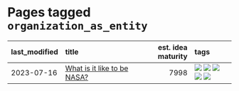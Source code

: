 # Pages tagged `organization_as_entity`

|last_modified|title|est. idea maturity|tags
|:---|:---|---:|:---|
|2023-07-16|[What is it like to be NASA?](../what_is_it_like_to_be_nasa.md)|7998|[![](https://img.shields.io/badge/tag-disunity_of_identity-a777bf)](../tags/disunity_of_identity.md) [![](https://img.shields.io/badge/tag-organization_as_entity-f59257)](../tags/organization_as_entity.md) [![](https://img.shields.io/badge/tag-philosophy-e839f4)](../tags/philosophy.md) [![](https://img.shields.io/badge/tag-society_of_mind-467a7)](../tags/society_of_mind.md) [![](https://img.shields.io/badge/tag-theory_of_mind-bbc42)](../tags/theory_of_mind.md)|